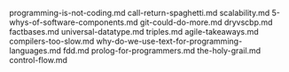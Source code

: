 programming-is-not-coding.md
call-return-spaghetti.md
scalability.md
5-whys-of-software-components.md
git-could-do-more.md
dryvscbp.md
factbases.md
universal-datatype.md
triples.md
agile-takeaways.md
compilers-too-slow.md
why-do-we-use-text-for-programming-languages.md
fdd.md
prolog-for-programmers.md
the-holy-grail.md
control-flow.md
